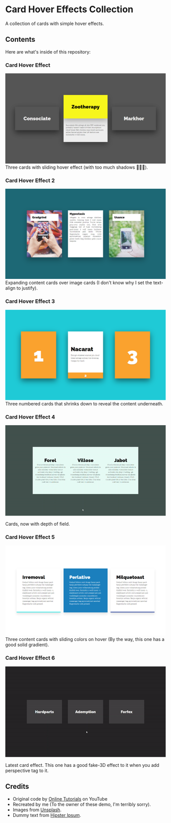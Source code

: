 # Card Hover Effects Collection
A collection of cards with simple hover effects.

## Contents
Here are what's inside of this repository:

### Card Hover Effect
![Card Hover Effect](https://github.com/Gl1tch-Ethan/Card-Hover-Effects/blob/master/Card%20Hover%20Effect/Snippet%20(Preview).png)
Three cards with sliding hover effect (with too much shadows 😬😬😬).

### Card Hover Effect 2
![Card Hover Effect 2](https://github.com/Gl1tch-Ethan/Card-Hover-Effects/blob/master/Card%20Hover%20Effect%202/Snippet%202%20(Preview).png)
Expanding content cards over image cards (I don't know why I set the text-align to justify).

### Card Hover Effect 3
![Card Hover Effect 3](https://github.com/Gl1tch-Ethan/Card-Hover-Effects/blob/master/Card%20Hover%20Effect%203/Snippet%203%20(Preview).png)
Three numbered cards that shrinks down to reveal the content underneath.

### Card Hover Effect 4
![Card Hover Effect 4](https://github.com/Gl1tch-Ethan/Card-Hover-Effects/blob/master/Card%20Hover%20Effect%204/Snippet%204%20(Preview).gif)


Cards, now with depth of field.

### Card Hover Effect 5
![Card Hover Effect 5](https://github.com/Gl1tch-Ethan/Card-Hover-Effects/blob/master/Card%20Hover%20Effect%205/Snippet%205%20(Preview).png)
Three content cards with sliding colors on hover (By the way, this one has a good solid gradient).

### Card Hover Effect 6
![Card Hover Effect 6](https://github.com/Gl1tch-Ethan/Card-Hover-Effects/blob/master/Card%20Hover%20Effect%206/Snippet%206%20(Preview).gif)


Latest card effect. This one has a good fake-3D effect to it when you add perspective tag to it.

## Credits
* Original code by [Online Tutorials](https://www.youtube.com/channel/UCbwXnUipZsLfUckBPsC7Jog) on YouTube
* Recreated by me (To the owner of these demo, I'm terribly sorry).
* Images from [Unsplash](https://unsplash.com/).
* Dummy text from [Hipster Ipsum](https://hipsum.co/).
